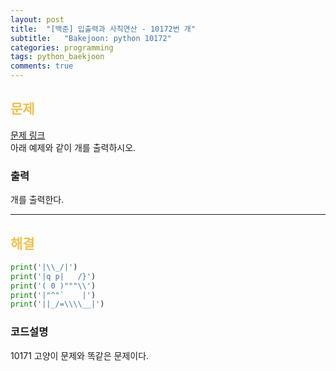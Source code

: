```yaml
---
layout: post
title:  "[백준] 입출력과 사칙연산 - 10172번 개"
subtitle:   "Bakejoon: python 10172"
categories: programming
tags: python_baekjoon
comments: true
---
```

##  <font color = "#EFC050"> 문제 </font>    
[문제 링크](https://www.acmicpc.net/problem/10718) <br>
아래 예제와 같이 개를 출력하시오.

###  출력
개를 출력한다.

--------

##  <font color = "#EFC050"> 해결 </font>  
```python
print('|\\_/|')
print('|q p|   /}')
print('( 0 )"""\\')
print('|"^"`    |')
print('||_/=\\\\__|')
```

### 코드설명
10171 고양이 문제와 똑같은 문제이다.
